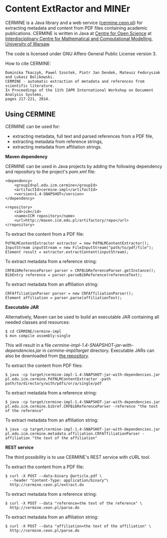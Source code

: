 Content ExtRactor and MINEr
===========================

CERMINE is a Java library and a web service ([cermine.ceon.pl](http://cermine.ceon.pl/)) for extracting metadata
and content from PDF files containing academic publications.
CERMINE is written in Java at [Centre for Open Science](http://ceon.pl/en/research/) at [Interdisciplinary Centre for Mathematical and Computational Modelling](http://www.icm.edu.pl/), [University of Warsaw](http://www.uw.edu.pl/).

The code is licensed under GNU Affero General Public License version 3.

How to cite CERMINE:

	Dominika Tkaczyk, Pawel Szostek, Piotr Jan Dendek, Mateusz Fedoryszak and Lukasz Bolikowski. 
	CERMINE - automatic extraction of metadata and references from scientific literature. 
	In Proceedings of the 11th IAPR International Workshop on Document Analysis Systems,
	pages 217-221, 2014.

Using CERMINE
-------------

CERMINE can be used for:

  * extracting metadata, full text and parsed references from a PDF file,
  * extracting metadata from reference strings,
  * extracting metadata from affiliation strings.

**Maven dependency**

CERMINE can be used in Java projects by adding the following dependency and repository to the project's *pom.xml* file:

	<dependency>
		<groupId>pl.edu.icm.cermine</groupId>
		<artifactId>cermine-impl</artifactId>
		<version>1.4-SNAPSHOT</version>
	</dependency>

	<repository>
		<id>icm</id>
		<name>ICM repository</name>
		<url>http://maven.icm.edu.pl/artifactory/repo</url>
	</repository>

To extract the content from a PDF file:

	PdfNLMContentExtractor extractor = new PdfNLMContentExtractor();
	InputStream inputStream = new FileInputStream("path/to/pdf/file");
	Element result = extractor.extractContent(inputStream);

To extract metadata from a reference string:

	CRFBibReferenceParser parser = CRFBibReferenceParser.getInstance();
	BibEntry reference = parser.parseBibReference(referenceText);

To extract metadata from an affiliation string:
	
	CRFAffiliationParser parser = new CRFAffiliationParser();
	Element affiliation = parser.parse(affiliationText);


**Executable JAR**

Alternatively, Maven can be used to build an executable JAR containing all needed classes and resources:

	$ cd CERMINE/cermine-impl
	$ mvn compile assembly:single

This will result in a file *cermine-impl-1.4-SNAPSHOT-jar-with-dependencies.jar* in *cermine-impl/target* directory. Executable JARs can also be downloaded from [the repository](http://maven.ceon.pl/artifactory/simple/kdd-shapshots/pl/edu/icm/cermine/cermine-impl/).

To extract the content from PDF files:

	$ java -cp target/cermine-impl-1.4-SNAPSHOT-jar-with-dependencies.jar pl.edu.icm.cermine.PdfNLMContentExtractor -path path/to/directory/with/pdfs/or/a/single/pdf

To extract metadata from a reference string:

	$ java -cp target/cermine-impl-1.4-SNAPSHOT-jar-with-dependencies.jar pl.edu.icm.cermine.bibref.CRFBibReferenceParser -reference "the text of the reference"

To extract metadata from an affiliation string:

	$ java -cp target/cermine-impl-1.4-SNAPSHOT-jar-with-dependencies.jar pl.edu.icm.cermine.metadata.affiliation.CRFAffiliationParser -affiliation "the text of the affiliation"


**REST service**

The third possibility is to use CERMINE's REST service with cURL tool.

To extract the content from a PDF file:

	$ curl -X POST --data-binary @article.pdf \
	  --header "Content-Type: application/binary"\
	  http://cermine.ceon.pl/extract.do

To extract metadata from a reference string:

	$ curl -X POST --data "reference=the text of the reference" \
	  http://cermine.ceon.pl/parse.do

To extract metadata from an affiliation string:

	$ curl -X POST --data "affiliation=the text of the affiliation" \
	  http://cermine.ceon.pl/parse.do

